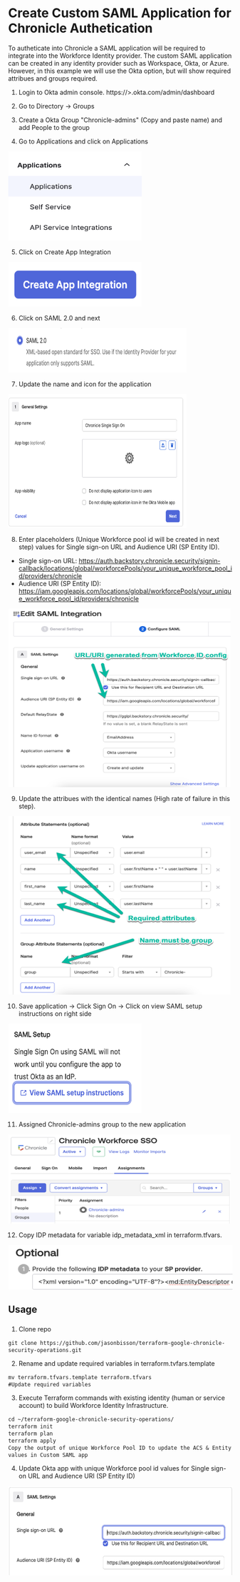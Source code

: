 # Create Custom SAML Application for Chronicle Authetication 

To autheticate into Chronicle a SAML application will be required to integrate into the Workforce Identity provider. The custom SAML application can be created in any identity provider such as Workspace, Okta, or Azure. However, in this example we will use the Okta option, but will show required attribues and groups required.

1. Login to Okta admin console. https://<Your Okta Instance>>.okta.com/admin/dashboard

2. Go to Directory -> Groups

3. Create a Okta Group "Chronicle-admins" (Copy and paste name) and add People to the group

4. Go to Applications and click on Applications
<img src="diagram/applications.png" width="300" height="200">

5. Click on Create App Integration
<img src="diagram/appintegration.png" width="300" height="100">

6. Click on SAML 2.0 and next
<img src="diagram/saml2.0.png" width="400" height="100">

7. Update the name and icon for the application
<img src="diagram/appname.png" width="400" height="300">

8. Enter placeholders (Unique Workforce pool id will be created in next step) values for Single sign-on URL and Audience URI (SP Entity ID). 
- Single sign-on URL: https://auth.backstory.chronicle.security/signin-callback/locations/global/workforcePools/your_unique_workforce_pool_id/providers/chronicle
- Audience URI (SP Entity ID): https://iam.googleapis.com/locations/global/workforcePools/your_unique_workforce_pool_id/providers/chronicle
<img src="diagram/signin.png" width="500" height="400">

9. Update the attribues with the identical names (High rate of failure in this step).
<img src="diagram/attributes.png" width="500" height="400">

10. Save application -> Click Sign On -> Click on view SAML setup instructions on right side
<img src="diagram/samlsetup.png" width="300" height="200">

11. Assigned Chronicle-admins group to the new application
<img src="diagram/addgroup.png" width="500" height="200">

12. Copy IDP metadata for variable idp_metadata_xml in terraform.tfvars.
<img src="diagram/copysaml.png" width="600" height="100">

## Usage

### 
1. Clone repo
```
git clone https://github.com/jasonbisson/terraform-google-chronicle-security-operations.git
```

2. Rename and update required variables in terraform.tvfars.template
```
mv terraform.tfvars.template terraform.tfvars
#Update required variables
```

3. Execute Terraform commands with existing identity (human or service account) to build Workforce Identity Infrastructure.
```
cd ~/terraform-google-chronicle-security-operations/
terraform init
terraform plan
terraform apply
Copy the output of unique Workforce Pool ID to update the ACS & Entity values in Custom SAML app
```
4. Update Okta app with unique Workforce pool id values for Single sign-on URL and Audience URI (SP Entity ID)
<img src="diagram/updateacsentity.png" width="900" height="200">




